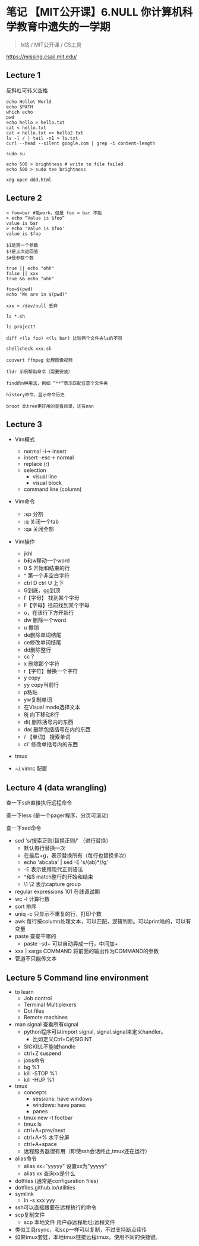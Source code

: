 # 笔记 【MIT公开课】6.NULL 你计算机科学教育中遗失的一学期

> b站 / MIT公开课 / CS工具

https://missing.csail.mit.edu/

## Lecture 1

反斜杠可转义空格

```
echo Hello\ World
echo $PATH
which echo
pwd
echo hello > hello.txt
cat < hello.txt
cat < hello.txt >> hello2.txt
ls -l / | tail -n1 > ls.txt
curl --head --silent google.com | grep -i content-length

sudo su

echo 500 > brightness # write to file failed
echo 500 > sudo tee brightness

xdg-open ddd.html

```

## Lecture 2

```
> foo=bar #能work，但是 foo = bar 不能
> echo “Value is $foo” 
value is bar
> echo 'Value is $foo'
value is $foo

$1是第一个参数
$?是上次返回值
$#是参数个数

true || echo "ohh"
false || xxx
true && echo "ohh"

foo=$(pwd)
echo "We are in $(pwd)"

xxx > /dev/null 丢弃

ls *.sh

ls project?

diff <(ls foo) <(ls bar) 比较两个文件夹ls的不同

shellcheck xxx.sh

convert ffmpeg 处理图像视频

tldr 示例帮助命令（需要安装）

find的n种用法，例如 ”**“表示匹配任意个文件夹

history命令，显示命令历史

broot 比tree更好用的查看目录，还有nnn

```

## Lecture 3

- Vim模式
  - normal -i-> insert 
  - insert -esc-> normal
  - replace (r)
  - selection 
    - visual line
    - visual block
  - command line (column)

- Vim命令
  - :sp 分割
  - :q 关闭一个tab
  - :qa 关闭全部
- Vim操作
  - jkhl
  - b和w移动一个word
  - 0 $ 开始和结束的行
  - ^ 第一个非空白字符
  - ctrl D ctrl U 上下
  - G到底，gg到顶
  - f【字母】 找到某个字母
  - F【字母】往前找到某个字母
  - o，在该行下方开新行
  - dw 删除一个word
  - u 撤销
  - de删除单词结尾
  - ce修改单词结尾
  - dd删除整行
  - cc ?
  - x 删除那个字符
  - r【字符】替换一个字符
  - y copy
  - yy copy当前行
  - p粘贴
  - yw复制单词
  - 在Visual mode选择文本
  - 8j 向下移动8行
  - di( 删除括号内的东西
  - da( 删除包括括号在内的东西
  - / 【单词】 搜索单词
  - ci' 修改单括号内的东西
- tmux
- ~/.vimrc 配置

## Lecture 4 (data wrangling)

查一下ssh直接执行远程命令

查一下less (是一个pager程序，分页可滚动)

查一下sed命令

- sed 's/搜索正则/替换正则/'  （进行替换）
  - 默认每行替换一次
  - 在最后+g，表示替换所有（每行也替换多次）
  -  echo 'abcaba' | sed -E 's/(ab)*//g'
  - -E 表示使用现代正则语法
  - ^和$ match整行的开始和结束
  - \1   \2 表示capture group
- regular expressions 101 在线调试期
- wc -l 计算行数
- sort 排序
- uniq -c 只显示不重复的行，打印个数
- awk 每行按column处理文本，可以匹配，逻辑判断。可以print啥的，可以有变量
- paste 查查干嘛的
  - paste -sd+ 可以自动弄成一行，中间加+
- xxx | xargs COMMAND 将前面的输出作为COMMAND的参数
- 管道不只能传文本



## Lecture 5 Command line environment

- to learn
  - Job control
  - Terminal Multiplexers
  - Dot files
  - Remote machines
- man signal 查看所有signal
  - python程序可以import signal, signal.signal来定义handler。
    - 比如定义Ctrl+C的SIGINT
  - SIGKILL不能被handle
  - ctrl+Z suspend
  - jobs命令
  - bg %1
  - kill -STOP %1
  - kill -HUP %1
- tmux
  - concepts
    - sessions: have windows
    - windows: have panes
    - panes
  - tmux new -t footbar
  - tmux ls
  - ctrl+A+prev/next
  - ctrl+A+% 水平分屏
  - ctrl+A+space
  - 远程服务器很有用（即使ssh会话终止,tmux还在运行）
- alias命令
  - alias xx="yyyyy" 设置xx为"yyyyy"
  - alias xx 查询xx是什么
- dotfiles (通常是configuration files)
- dotfiles.github.io/utilities
- symlink
  - ln -s xxx yyy
- ssh可以直接跟要在远程执行的命令
- scp复制文件
  - scp 本地文件 用户@远程地址:远程文件
- 类似工具rsync，和scp一样可以复制，不过支持断点续传
- 如果tmux套娃，本地tmux链接远程tmux，使用不同的快捷键。

